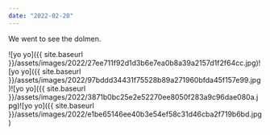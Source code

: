 ```yaml
---
date: "2022-02-20"
---
```


We went to see the dolmen.

![yo yo]({{ site.baseurl }}/assets/images/2022/27ee711f92d1d3b6e7ea0b8a39a2157d1f2f64cc.jpg)![yo yo]({{ site.baseurl }}/assets/images/2022/97bddd34431f75528b89a271960bfda45f157e99.jpg)![yo yo]({{ site.baseurl }}/assets/images/2022/3871b0bc25e2e52270ee8050f283a9c96dae080a.jpg)![yo yo]({{ site.baseurl }}/assets/images/2022/e1be65146ee40b3e54ef58c31d46cba2f719b6bd.jpg)
